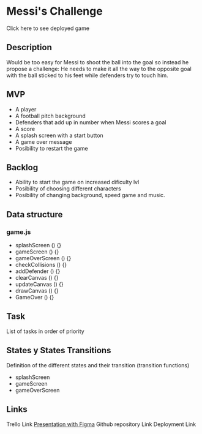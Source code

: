 # Messi's Challenge

Click here to see deployed game

## Description
Would be too easy for Messi to shoot the ball into the goal so instead he propose a challenge: He needs to make it all the way to the opposite goal with the ball sticked to his feet while defenders try to touch him.
## MVP
- A player
- A football pitch background
- Defenders that add up in number when Messi scores a goal
- A score
- A splash screen with a start button
- A game over message
- Posibility to restart the game

## Backlog
- Ability to start the game on increased dificulty lvl
- Posibility of choosing different characters
- Posibility of changing background, speed game and music.

## Data structure

### game.js

- splashScreen () {}
- gameScreen () {}
- gameOverScreen () {}
- checkCollisions () {}
- addDefender () {}
- clearCanvas () {}
- updateCanvas () {}
- drawCanvas () {}
- GameOver () {}

## Task
List of tasks in order of priority

## States y States Transitions
Definition of the different states and their transition (transition functions)

- splashScreen
- gameScreen
- gameOverScreen

## Links
Trello Link
[Presentation with Figma](https://www.figma.com/proto/umol5xWzTkkOB2TH81WOBZ/Untitled?page-id=0%3A1&node-id=1-2&viewport=491%2C273%2C0.25&scaling=min-zoom)
Github repository Link
Deployment Link
